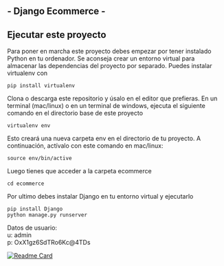 <h2> - Django Ecommerce - </h2>


## Ejecutar este proyecto

Para poner en marcha este proyecto debes empezar por tener instalado Python en tu ordenador. Se aconseja crear un entorno virtual para almacenar las dependencias del proyecto por separado. Puedes instalar virtualenv con

```
pip install virtualenv
```

Clona o descarga este repositorio y úsalo en el editor que prefieras. En un terminal (mac/linux) o en un terminal de windows, ejecuta el siguiente comando en el directorio base de este proyecto

```
virtualenv env
```

Esto creará una nueva carpeta env en el directorio de tu proyecto. A continuación, actívalo con este comando en mac/linux:

```
source env/bin/active
```

Luego tienes que acceder a la carpeta ecommerce 

```
cd ecommerce
```

Por ultimo debes instalar Django en tu entorno virtual y ejecutarlo

```
pip install Django
python manage.py runserver
```

Datos de usuario:<br>
u: admin <br>
p: OxX1gz6SdTRo6Kc@4TDs

[![Readme Card](https://github-readme-stats.vercel.app/api/pin?username=anuraghazra&repo=github-readme-stats)](https://github.com/HeyItsM3/github-readme-stats)


